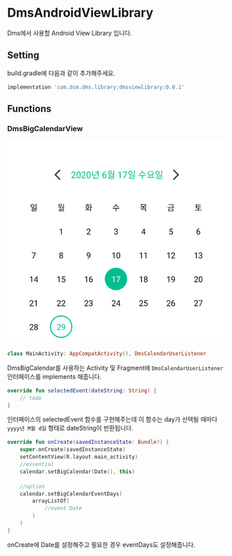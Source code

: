 # DmsAndroidViewLibrary
Dms에서 사용할 Android View Library 입니다.

## Setting
build.gradle에 다음과 같이 추가해주세요.
```gradle
implementation 'com.dsm.dms.library:dmsviewlibrary:0.0.1'
```

## Functions
### DmsBigCalendarView
![image](/images/DmsBigCalendarView.png)

```kotlin
class MainActivity: AppCompatActivity(), DmsCalendarUserListener
```
DmsBigCalendar를 사용하는 Activity 및 Fragment에 ```DmsCalendarUserListener``` 인터페이스를 implements 해줍니다.

```kotlin
override fun selectedEvent(dateString: String) {
    // todo
}
```
인터페이스의 selectedEvent 함수를 구현해주는데 이 함수는 day가 선택될 때마다 ```yyyy년 M월 d일``` 형태로 dateString이 반환됩니다.

```kotlin
override fun onCreate(savedInstanceState: Bundle?) {
    super.onCreate(savedInstanceState)
    setContentView(R.layout.main_activity)
    //essential
    calendar.setBigCalendar(Date(), this)

    //option
    calendar.setBigCalendarEventDays(
        arrayListOf(
            //event Date
        )
    )
}
```
onCreate에 Date를 설정해주고 필요한 경우 eventDays도 설정해줍니다.

